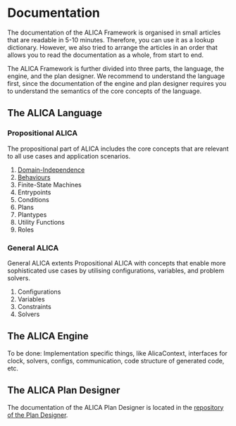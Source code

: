 # Documentation

The documentation of the ALICA Framework is organised in small articles that are readable in 5-10 minutes. Therefore, you can use it as a lookup dictionary. However, we also tried to arrange the articles in an order that allows you to read the documentation as a whole, from start to end. 

The ALICA Framework is further divided into three parts, the language, the engine, and the plan designer. We recommend to understand the language first, since the documentation of the engine and plan designer requires you to understand the semantics of the core concepts of the language.

## The ALICA Language

### Propositional ALICA

The propositional part of ALICA includes the core concepts that are relevant to all use cases and application scenarios.

1. [Domain-Independence](docs/articles/domain-independence.md)
2. [Behaviours](docs/articles/behaviours.md)
3. Finite-State Machines
4. Entrypoints
5. Conditions
6. Plans
7. Plantypes
8. Utility Functions
9. Roles

### General ALICA

General ALICA extents Propositional ALICA with concepts that enable more sophisticated use cases by utilising configurations, variables, and problem solvers.

1. Configurations
2. Variables
3. Constraints
4. Solvers

## The ALICA Engine

To be done: Implementation specific things, like AlicaContext, interfaces for clock, solvers, configs, communication, code structure of generated code, etc.

## The ALICA Plan Designer

The documentation of the ALICA Plan Designer is located in the [repository of the Plan Designer](https://github.com/rapyuta-robotics/alica-plan-designer-fx).